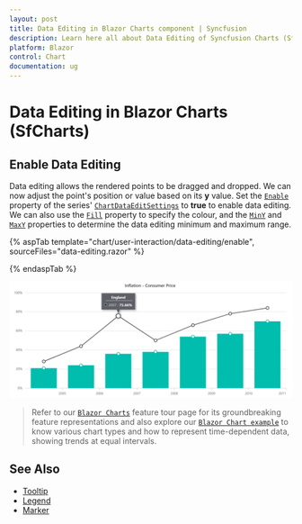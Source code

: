 ```yaml
---
layout: post
title: Data Editing in Blazor Charts component | Syncfusion
description: Learn here all about Data Editing of Syncfusion Charts (SfCharts) component and more.
platform: Blazor
control: Chart
documentation: ug
---
```


# Data Editing in Blazor Charts (SfCharts)

## Enable Data Editing

Data editing allows the rendered points to be dragged and dropped. We can now adjust the point's position or value based on its **y** value. Set the [`Enable`](https://help.syncfusion.com/cr/blazor/Syncfusion.Blazor.Charts.ChartDataEditSettings.html#Syncfusion_Blazor_Charts_ChartDataEditSettings_Enable) property of the series' [`ChartDataEditSettings`](https://help.syncfusion.com/cr/blazor/Syncfusion.Blazor.Charts.ChartSeries.html#Syncfusion_Blazor_Charts_ChartSeries_ChartDataEditSettings) to **true** to enable data editing. We can also use the [`Fill`](https://help.syncfusion.com/cr/blazor/Syncfusion.Blazor.Charts.ChartDataEditSettings.html#Syncfusion_Blazor_Charts_ChartDataEditSettings_Fill) property to specify the colour, and the [`MinY`](https://help.syncfusion.com/cr/blazor/Syncfusion.Blazor.Charts.ChartDataEditSettings.html#Syncfusion_Blazor_Charts_ChartDataEditSettings_MinY) and [`MaxY`](https://help.syncfusion.com/cr/blazor/Syncfusion.Blazor.Charts.ChartDataEditSettings.html#Syncfusion_Blazor_Charts_ChartDataEditSettings_MaxY) properties to determine the data editing minimum and maximum range.

{% aspTab template="chart/user-interaction/data-editing/enable", sourceFiles="data-editing.razor" %}

{% endaspTab %}

![ Enable Data Editing](images/data-editing/data-editing-razor.png)

> Refer to our [`Blazor Charts`](https://www.syncfusion.com/blazor-components/blazor-charts) feature tour page for its groundbreaking feature representations and also explore our [`Blazor Chart example`](https://blazor.syncfusion.com/demos/chart/line?theme=bootstrap4) to know various chart types and how to represent time-dependent data, showing trends at equal intervals.

## See Also

* [Tooltip](./tool-tip)
* [Legend](./legend)
* [Marker](./data-markers)